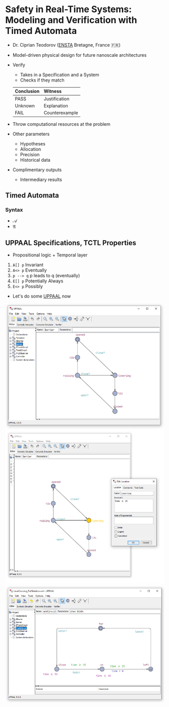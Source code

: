 # Safety in Real-Time Systems: Modeling and Verification with Timed Automata
- Dr. Ciprian Teodorov ([ENSTA](https://teodorov.github.io/) Bretagne, France :fr:)
- Model-driven physical design for future nanoscale architectures
- Verify
    - Takes in a Specification and a System
    - Checks if they match

    | Conclusion | Witness        |
    |------------|----------------|
    | PASS       | Justification  |
    | Unknown    | Explanation    |
    | FAIL       | Counterexample |

- Throw computational resources at the problem
- Other parameters
    - Hypotheses
    - Allocation
    - Precision
    - Historical data
- Complimentary outputs
    - Intermediary results

## Timed Automata
### Syntax
- $\mathcal{A}$
- $\mathfrak{A}$
<!-- TODO -->

## UPPAAL Specifications, TCTL Properties
- Propositional logic + Temporal layer
1. `A[] p` Invariant
1. `A<> p` Eventually
1. `p --> q` p leads to q (eventually)
1. `E[] p` Potentially Always
1. `E<> p` Possibly 
- Let's do some [UPPAAL](https://github.com/teodorov/ETMF24_LevelCrossing) now

![UPPAAL](./uppaal.png)
![barrier](./barrier.png)
![track](./track.png)